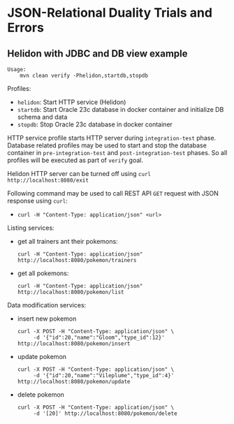 # JSON-Relational Duality Trials and Errors

## Helidon with JDBC and DB view example

```
Usage:
    mvn clean verify -Phelidon,startdb,stopdb
```

Profiles:
- `helidon`: Start HTTP service (Helidon)
- `startdb`: Start Oracle 23c database in docker container and initialize DB schema and data
- `stopdb`: Stop Oracle 23c database in docker container

HTTP service profile starts HTTP server during `integration-test` phase.
Database related profiles may be used to start and stop the database container in `pre-integration-test` and `post-integration-test` phases.
So all profiles will be executed as part of `verify` goal.

Helidon HTTP server can be turned off using `curl http://localhost:8080/exit`

Following command may be used to call REST API `GET` request with JSON response using `curl`:
- `curl -H "Content-Type: application/json" <url>`

Listing services:
- get all trainers ant their pokemons:
  ```
  curl -H "Content-Type: application/json" http://localhost:8080/pokemon/trainers
  ```
- get all pokemons:
  ```
  curl -H "Content-Type: application/json" http://localhost:8080/pokemon/list
  ```

Data modification services:
- insert new pokemon
  ```
  curl -X POST -H "Content-Type: application/json" \
       -d '{"id":20,"name":"Gloom","type_id":12}' http://localhost:8080/pokemon/insert
  ```
- update pokemon
  ```
  curl -X POST -H "Content-Type: application/json" \
       -d '{"id":20,"name":"Vileplume","type_id":4}' http://localhost:8080/pokemon/update
  ```
- delete pokemon
  ```
  curl -X POST -H "Content-Type: application/json" \
       -d '[20]' http://localhost:8080/pokemon/delete
  ```